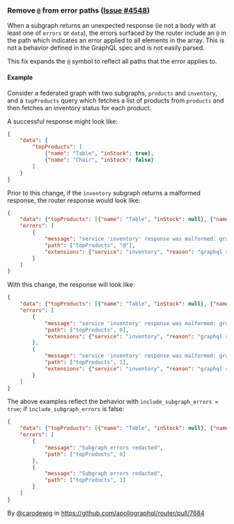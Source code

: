 ### Remove `@` from error paths ([Issue #4548](https://github.com/apollographql/router/issues/4548))

When a subgraph returns an unexpected response (ie not a body with at least one of `errors` or `data`), the errors surfaced by the router include an `@` in the path which indicates an error applied to all elements in the array. This is not a behavior defined in the GraphQL spec and is not easily parsed.

This fix expands the `@` symbol to reflect all paths that the error applies to.

#### Example
Consider a federated graph with two subgraphs, `products` and `inventory`, and a `topProducts` query which fetches a list of products from `products` and then fetches an inventory status for each product.

A successful response might look like:
```json
{
    "data": {
        "topProducts": [
            {"name": "Table", "inStock": true},
            {"name": "Chair", "inStock": false}
        ]
    }
}
```

Prior to this change, if the `inventory` subgraph returns a malformed response, the router response would look like:
```json
{
    "data": {"topProducts": [{"name": "Table", "inStock": null}, {"name": "Chair", "inStock": null}]}, 
    "errors": [
        {
            "message": "service 'inventory' response was malformed: graphql response without data must contain at least one error", 
            "path": ["topProducts", "@"], 
            "extensions": {"service": "inventory", "reason": "graphql response without data must contain at least one error", "code": "SUBREQUEST_MALFORMED_RESPONSE"}
        }
    ]
}
```

With this change, the response will look like:
```json
{
    "data": {"topProducts": [{"name": "Table", "inStock": null}, {"name": "Chair", "inStock": null}]},
    "errors": [
        {
            "message": "service 'inventory' response was malformed: graphql response without data must contain at least one error",
            "path": ["topProducts", 0],
            "extensions": {"service": "inventory", "reason": "graphql response without data must contain at least one error", "code": "SUBREQUEST_MALFORMED_RESPONSE"}
        },
        {
            "message": "service 'inventory' response was malformed: graphql response without data must contain at least one error",
            "path": ["topProducts", 1],
            "extensions": {"service": "inventory", "reason": "graphql response without data must contain at least one error", "code": "SUBREQUEST_MALFORMED_RESPONSE"}
        }
    ]
}
```

The above examples reflect the behavior with `include_subgraph_errors = true`; if `include_subgraph_errors` is false:
```json
{
    "data": {"topProducts": [{"name": "Table", "inStock": null}, {"name": "Chair", "inStock": null}]},
    "errors": [
        {
            "message": "Subgraph errors redacted",
            "path": ["topProducts", 0]
        },
        {
            "message": "Subgraph errors redacted",
            "path": ["topProducts", 1]
        }
    ]
}
```

By [@carodewig](https://github.com/carodewig) in https://github.com/apollographql/router/pull/7684
